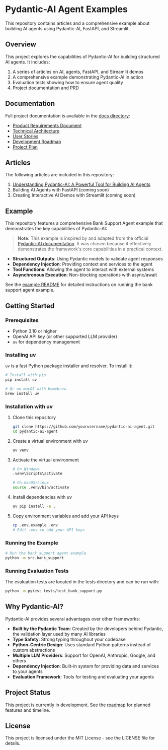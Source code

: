 # Pydantic-AI Agent Examples

This repository contains articles and a comprehensive example about building AI agents using Pydantic-AI, FastAPI, and Streamlit.

## Overview

This project explores the capabilities of Pydantic-AI for building structured AI agents. It includes:

1. A series of articles on AI, agents, FastAPI, and Streamlit demos
2. A comprehensive example demonstrating Pydantic-AI in action
3. Evaluation tests showing how to ensure agent quality
4. Project documentation and PRD

## Documentation

Full project documentation is available in the [docs directory](docs/index.md):

- [Product Requirements Document](docs/prd.md)
- [Technical Architecture](docs/architecture.md)
- [User Stories](docs/user_stories.md)
- [Development Roadmap](docs/roadmap.md)
- [Project Plan](cursor-rules.md)

## Articles

The following articles are included in this repository:

1. [Understanding Pydantic-AI: A Powerful Tool for Building AI Agents](docs/articles/01-pydantic-ai-introduction.md)
2. Building AI Agents with FastAPI (coming soon)
3. Creating Interactive AI Demos with Streamlit (coming soon)

## Example

This repository features a comprehensive Bank Support Agent example that demonstrates the key capabilities of Pydantic-AI:

> **Note:** This example is inspired by and adapted from the official [Pydantic-AI documentation](https://ai.pydantic.dev/). It was chosen because it effectively demonstrates the framework's core capabilities in a practical context.

- **Structured Outputs**: Using Pydantic models to validate agent responses
- **Dependency Injection**: Providing context and services to the agent
- **Tool Functions**: Allowing the agent to interact with external systems
- **Asynchronous Execution**: Non-blocking operations with async/await

See the [example README](src/README.md) for detailed instructions on running the bank support agent example.

## Getting Started

### Prerequisites

- Python 3.10 or higher
- OpenAI API key (or other supported LLM provider)
- `uv` for dependency management

### Installing uv

`uv` is a fast Python package installer and resolver. To install it:

```bash
# Install with pip
pip install uv

# Or on macOS with Homebrew
brew install uv
```

### Installation with uv

1. Clone this repository
   ```bash
   git clone https://github.com/yourusername/pydantic-ai-agent.git
   cd pydantic-ai-agent
   ```

2. Create a virtual environment with uv
   ```bash
   uv venv
   ```

3. Activate the virtual environment
   ```bash
   # On Windows
   .venv\Scripts\activate
   
   # On macOS/Linux
   source .venv/bin/activate
   ```

4. Install dependencies with uv
   ```bash
   uv pip install -e .
   ```

5. Copy environment variables and add your API keys
   ```bash
   cp .env.example .env
   # Edit .env to add your API keys
   ```

### Running the Example

```bash
# Run the bank support agent example
python -m src.bank_support
```

### Running Evaluation Tests

The evaluation tests are located in the tests directory and can be run with:

```bash
python -m pytest tests/test_bank_support.py
```

## Why Pydantic-AI?

Pydantic-AI provides several advantages over other frameworks:

- **Built by the Pydantic Team**: Created by the developers behind Pydantic, the validation layer used by many AI libraries
- **Type Safety**: Strong typing throughout your codebase
- **Python-Centric Design**: Uses standard Python patterns instead of custom abstractions
- **Multiple LLM Providers**: Support for OpenAI, Anthropic, Google, and others
- **Dependency Injection**: Built-in system for providing data and services to your agents
- **Evaluation Framework**: Tools for testing and evaluating your agents

## Project Status

This project is currently in development. See the [roadmap](docs/roadmap.md) for planned features and timeline.

## License

This project is licensed under the MIT License - see the LICENSE file for details.
